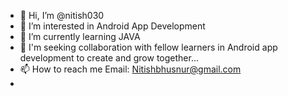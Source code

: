- 👋 Hi, I’m @nitish030
- 👀 I’m interested in Android App Development 
- 🌱 I’m currently learning JAVA 
- 💞️ I'm seeking collaboration with fellow learners in Android app development to create and grow together...
- 📫 How to reach me Email: Nitishbhusnur@gmail.com
- 

<!---
nitish030/nitish030 is a ✨ special ✨ repository because its `README.md` (this file) appears on your GitHub profile.
You can click the Preview link to take a look at your changes.
--->
